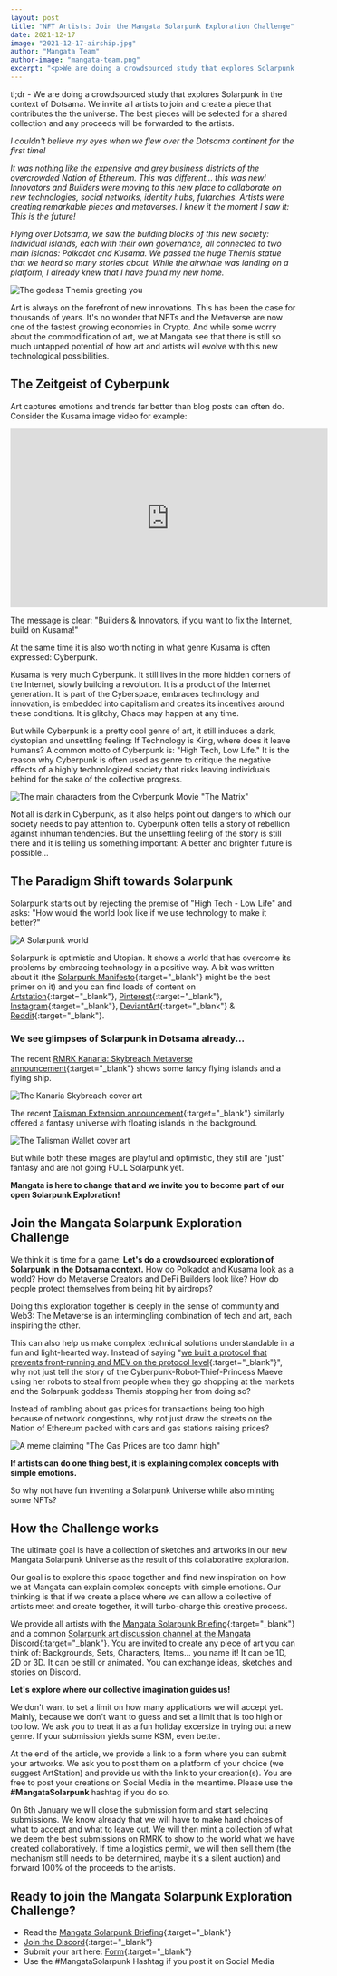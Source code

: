 ```yaml
---
layout: post
title: "NFT Artists: Join the Mangata Solarpunk Exploration Challenge"
date: 2021-12-17
image: "2021-12-17-airship.jpg"
author: "Mangata Team"
author-image: "mangata-team.png"
excerpt: "<p>We are doing a crowdsourced study that explores Solarpunk in the context of Dotsama. We invite all artists to join and create a piece that contributes the the universe. The best pieces will be selected for a shared collection and any proceeds will be forwarded to the artists.</p>"
---
```


tl;dr - We are doing a crowdsourced study that explores Solarpunk in the context of Dotsama. We invite all artists to join and create a piece that contributes the the universe. The best pieces will be selected for a shared collection and any proceeds will be forwarded to the artists.

*I couldn't believe my eyes when we flew over the Dotsama continent for the first time!*

*It was nothing like the expensive and grey business districts of the overcrowded Nation of Ethereum. This was different... this was new! Innovators and Builders were moving to this new place to collaborate on new technologies, social networks, identity hubs, futarchies. Artists were creating remarkable pieces and metaverses. I knew it the moment I saw it: This is the future!*

*Flying over Dotsama, we saw the building blocks of this new society: Individual islands, each with their own governance, all connected to two main islands: Polkadot and Kusama. We passed the huge Themis statue that we heard so many stories about. While the airwhale was landing on a platform, I already knew that I have found my new home.*

![The godess Themis greeting you](/assets/posts/themis-cover.png)

Art is always on the forefront of new innovations. This has been the case for thousands of years. It's no wonder that NFTs and the Metaverse are now one of the fastest growing economies in Crypto. And while some worry about the commodification of art, we at Mangata see that there is still so much untapped potential of how art and artists will evolve with this new technological possibilities.

## The Zeitgeist of Cyberpunk

Art captures emotions and trends far better than blog posts can often do. Consider the Kusama image video for example:

<iframe width="560" height="315" src="https://www.youtube.com/embed/bMegZaFfrzI" title="YouTube video player" frameborder="0" allow="accelerometer; autoplay; clipboard-write; encrypted-media; gyroscope; picture-in-picture" allowfullscreen></iframe>

The message is clear: "Builders & Innovators, if you want to fix the Internet, build on Kusama!"

At the same time it is also worth noting in what genre Kusama is often expressed: Cyberpunk.

Kusama is very much Cyberpunk. It still lives in the more hidden corners of the Internet, slowly building a revolution. It is a product of the Internet generation. It is part of the Cyberspace, embraces technology and innovation, is embedded into capitalism and creates its incentives around these conditions. It is glitchy, Chaos may happen at any time.

But while Cyberpunk is a pretty cool genre of art, it still induces a dark, dystopian and unsettling feeling: If Technology is King, where does it leave humans? A common motto of Cyberpunk is: "High Tech, Low Life." It is the reason why Cyberpunk is often used as genre to critique the negative effects of a highly technologized society that risks leaving individuals behind for the sake of the collective progress.

![The main characters from the Cyberpunk Movie "The Matrix"](/assets/posts/2021-12-17-matrix.png)

Not all is dark in Cyberpunk, as it also helps point out dangers to which our society needs to pay attention to. Cyberpunk often tells a story of rebellion against inhuman tendencies. But the unsettling feeling of the story is still there and it is telling us something important: A better and brighter future is possible...

## The Paradigm Shift towards Solarpunk

Solarpunk starts out by rejecting the premise of "High Tech - Low Life" and asks: "How would the world look like if we use technology to make it better?"

![A Solarpunk world](/assets/posts/2021-12-17-solarpunk.png)

Solarpunk is optimistic and Utopian. It shows a world that has overcome its problems by embracing technology in a positive way. A bit was written about it (the [Solarpunk Manifesto](https://www.re-des.org/a-solarpunk-manifesto/){:target="\_blank"} might be the best primer on it) and you can find loads of content on [Artstation](https://www.artstation.com/search?sort_by=relevance&query=solarpunk){:target="\_blank"}, [Pinterest](https://www.pinterest.at/search/pins/?q=solarpunk){:target="\_blank"}, [Instagram](https://www.instagram.com/explore/tags/solarpunk/){:target="\_blank"}, [DeviantArt](https://www.deviantart.com/search?q=solarpunk){:target="\_blank"} & [Reddit](https://www.reddit.com/r/solarpunk/top/?t=month){:target="\_blank"}. 

### We see glimpses of Solarpunk in Dotsama already...

The recent [RMRK Kanaria: Skybreach Metaverse announcement](https://app.subsocial.network/@rmrkapp/introducing-kanaria-skybreach-27024){:target="\_blank"} shows some fancy flying islands and a flying ship.

![The Kanaria Skybreach cover art](/assets/posts/2021-12-17-kanaria.png)

The recent [Talisman Extension announcement](https://medium.com/we-are-talisman/the-talisman-extension-is-here-247842989f9d){:target="\_blank"} similarly offered a fantasy universe with floating islands in the background. 

![The Talisman Wallet cover art](/assets/posts/2021-12-17-talisman.png)

But while both these images are playful and optimistic, they still are "just" fantasy and are not going FULL Solarpunk yet.

**Mangata is here to change that and we invite you to become part of our open Solarpunk Exploration!**

## Join the Mangata Solarpunk Exploration Challenge

We think it is time for a game: **Let's do a crowdsourced exploration of Solarpunk in the Dotsama context.** How do Polkadot and Kusama look as a world? How do Metaverse Creators and DeFi Builders look like? How do people protect themselves from being hit by airdrops?

Doing this exploration together is deeply in the sense of community and Web3: The Metaverse is an intermingling combination of tech and art, each inspiring the other.

This can also help us make complex technical solutions understandable in a fun and light-hearted way. Instead of saying "[we built a protocol that prevents front-running and MEV on the protocol level](https://blog.mangata.finance/blog/2021-10-10-themis-protocol/){:target="\_blank"}", why not just tell the story of the Cyberpunk-Robot-Thief-Princess Maeve using her robots to steal from people when they go shopping at the markets and the Solarpunk goddess Themis stopping her from doing so? 

Instead of rambling about gas prices for transactions being too high because of network congestions, why not just draw the streets on the Nation of Ethereum packed with cars and gas stations raising prices?

![A meme claiming "The Gas Prices are too damn high"](/assets/posts/2021-12-17-gas-prices.png)

**If artists can do one thing best, it is explaining complex concepts with simple emotions.**

So why not have fun inventing a Solarpunk Universe while also minting some NFTs?

## How the Challenge works
The ultimate goal is have a collection of sketches and artworks in our new Mangata Solarpunk Universe as the result of this collaborative exploration.

Our goal is to explore this space together and find new inspiration on how we at Mangata can explain complex concepts with simple emotions. Our thinking is that if we create a place where we can allow a collective of artists meet and create together, it will turbo-charge this creative process. 

We provide all artists with the [Mangata Solarpunk Briefing](/assets/posts/Mangata_Solarpunk_Briefing.pdf){:target="\_blank"} and a common [Solarpunk art discussion channel at the Mangata Discord](https://discord.gg/wTjd22gPWG){:target="\_blank"}. You are invited to create any piece of art you can think of: Backgrounds, Sets, Characters, Items... you name it! It can be 1D, 2D or 3D. It can be still or animated. You can exchange ideas, sketches and stories on Discord.

**Let's explore where our collective imagination guides us!**

We don't want to set a limit on how many applications we will accept yet. Mainly, because we don't want to guess and set a limit that is too high or too low. We ask you to treat it as a fun holiday excersize in trying out a new genre. If your submission yields some KSM, even better.

At the end of the article, we provide a link to a form where you can submit your artworks. We ask you to post them on a platform of your choice (we suggest ArtStation) and provide us with the link to your creation(s). You are free to post your creations on Social Media in the meantime. Please use the **#MangataSolarpunk** hashtag if you do so.

On 6th January we will close the submission form and start selecting submissions. We know already that we will have to make hard choices of what to accept and what to leave out. We will then mint a collection of what we deem the best submissions on RMRK to show to the world what we have created collaboratively. If time a logistics permit, we will then sell them (the mechanism still needs to be determined, maybe it's a silent auction) and forward 100% of the proceeds to the artists.

## Ready to join the Mangata Solarpunk Exploration Challenge?

- Read the [Mangata Solarpunk Briefing](/assets/posts/Mangata_Solarpunk_Briefing.pdf){:target="\_blank"}
- [Join the Discord](https://discord.com/invite/wTjd22gPWG){:target="\_blank"}
- Submit your art here: [Form](https://docs.google.com/forms/d/e/1FAIpQLSe8ZFnbvG_miL6P8OVRRi267cdGY96SnzZZ1yTX81sjr2d2Kw/viewform?usp=sf_link){:target="\_blank"}
- Use the #MangataSolarpunk Hashtag if you post it on Social Media